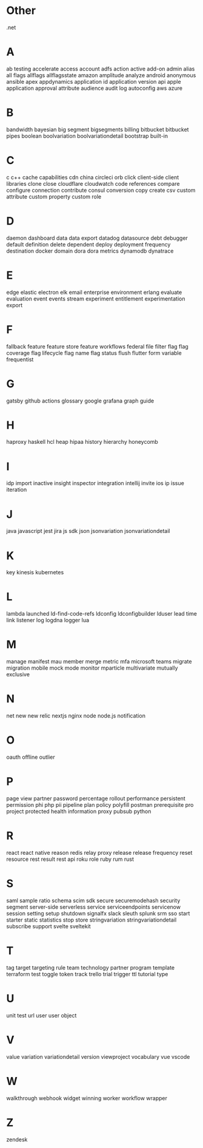 # Other

.net

# A

ab testing
accelerate
access
account
adfs
action
active
add-on
admin
alias
all flags
allflags
allflagsstate
amazon
amplitude
analyze
android
anonymous
ansible
apex
appdynamics
application id
application version
api
apple
application
approval
attribute
audience
audit log
autoconfig
aws
azure

# B

bandwidth
bayesian
big segment
bigsegments
billing
bitbucket
bitbucket pipes
boolean
boolvariation
boolvariationdetail
bootstrap
built-in

# C

c
c++
cache
capabilities
cdn
china
circleci orb
click
client-side
client libraries
clone
close
cloudflare
cloudwatch
code references
compare
configure
connection
contribute
consul
conversion
copy
create
csv
custom attribute
custom property
custom role

# D

daemon
dashboard
data
data export
datadog
datasource
debt
debugger
default
definition
delete
dependent
deploy
deployment frequency
destination
docker
domain
dora
dora metrics
dynamodb
dynatrace

# E

edge
elastic
electron
elk
email
enterprise
environment
erlang
evaluate
evaluation
event
events stream
experiment
entitlement
experimentation
export

# F

fallback
feature
feature store
feature workflows
federal
file
filter
flag
flag coverage
flag lifecycle
flag name
flag status
flush
flutter
form variable
frequentist

# G

gatsby
github actions
glossary
google
grafana
graph
guide

# H

haproxy
haskell
hcl
heap
hipaa
history
hierarchy
honeycomb

# I

idp
import
inactive
insight
inspector
integration
intellij
invite
ios
ip
issue
iteration

# J

java
javascript
jest
jira
js sdk
json
jsonvariation
jsonvariationdetail

# K

key
kinesis
kubernetes

# L

lambda
launched
ld-find-code-refs
ldconfig
ldconfigbuilder
lduser
lead time
link
listener
log
logdna
logger
lua

# M

manage
manifest
mau
member
merge
metric
mfa
microsoft teams
migrate
migration
mobile
mock
mode
monitor
mparticle
multivariate
mutually exclusive

# N

net
new
new relic
nextjs
nginx
node
node.js
notification

# O

oauth
offline
outlier

# P

page view
partner
password
percentage rollout
performance
persistent
permission
phi
php
pii
pipeline
plan
policy
polyfill
postman
prerequisite
pro
project
protected health information
proxy
pubsub
python

# R

react
react native
reason
redis
relay proxy
release
release frequency
reset
resource
rest
result
rest api
roku
role
ruby
rum
rust

# S

saml
sample ratio
schema
scim
sdk
secure
securemodehash
security
segment
server-side
serverless
service
serviceendpoints
servicenow
session
setting
setup
shutdown
signalfx
slack
sleuth
splunk
srm
sso
start
starter
static
statistics
stop
store
stringvariation
stringvariationdetail
subscribe
support
svelte
sveltekit

# T

tag
target
targeting rule
team
technology partner program
template
terraform
test
toggle
token
track
trello
trial
trigger
ttl
tutorial
type

# U

unit test
url
user
user object

# V

value
variation
variationdetail
version
viewproject
vocabulary
vue
vscode

# W

walkthrough
webhook
widget
winning
worker
workflow
wrapper

# Z

zendesk
